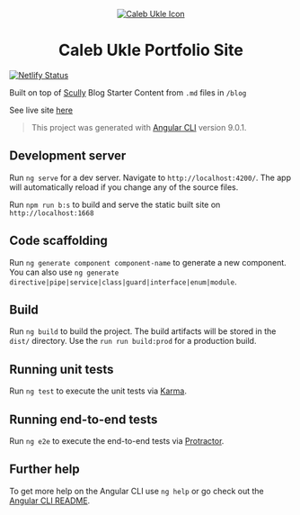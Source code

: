 <p style="text-align: center">
  <a href="https://calebukle.com.">
    <img alt="Caleb Ukle Icon" src="https://media.calebukle.com/uploads/icon-48x48.png"/>
  </a>
</p>
<h1 style="text-align: center">
  Caleb Ukle Portfolio Site
</h1>

[![Netlify Status](https://api.netlify.com/api/v1/badges/b8f3e82f-7ba7-40e9-a9d9-5221a773f2e3/deploy-status)](https://app.netlify.com/sites/caleb-portfolio/deploys)

Built on top of [Scully](https://github.com/scullyio/scully/blob/master/docs/getting-started.md) Blog Starter
Content from `.md` files in `/blog`

See live site [here](https://calebukle.com)


> This project was generated with [Angular CLI](https://github.com/angular/angular-cli) version 9.0.1.

## Development server

Run `ng serve` for a dev server. Navigate to `http://localhost:4200/`. The app will automatically reload if you change any of the source files.

Run `npm run b:s` to build and serve the static built site on `http://localhost:1668`

## Code scaffolding

Run `ng generate component component-name` to generate a new component. You can also use `ng generate directive|pipe|service|class|guard|interface|enum|module`.

## Build

Run `ng build` to build the project. The build artifacts will be stored in the `dist/` directory. Use the `run run build:prod` for a production build.

## Running unit tests

Run `ng test` to execute the unit tests via [Karma](https://karma-runner.github.io).

## Running end-to-end tests

Run `ng e2e` to execute the end-to-end tests via [Protractor](http://www.protractortest.org/).

## Further help

To get more help on the Angular CLI use `ng help` or go check out the [Angular CLI README](https://github.com/angular/angular-cli/blob/master/README.md).
